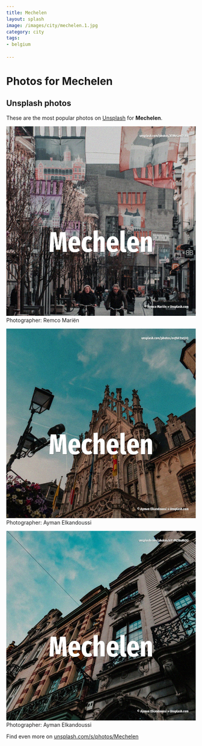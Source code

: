 ```yaml
---
title: Mechelen
layout: splash
image: /images/city/mechelen.1.jpg
category: city
tags:
- belgium

---
```

# Photos for Mechelen
 
## Unsplash photos
These are the most popular photos on [Unsplash](https://unsplash.com) for **Mechelen**.
 
![Mechelen](/images/city/mechelen.1.jpg)
Photographer:  Remco Mariën
 
![Mechelen](/images/city/mechelen.2.jpg)
Photographer:  Ayman Elkandoussi
 
![Mechelen](/images/city/mechelen.3.jpg)
Photographer:  Ayman Elkandoussi
 
Find even more on [unsplash.com/s/photos/Mechelen](https://unsplash.com/s/photos/Mechelen)
 
